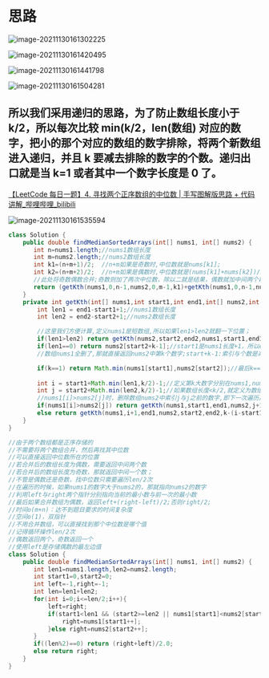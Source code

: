 # 思路

![image-20211130161302225](C:\Users\28635\AppData\Roaming\Typora\typora-user-images\image-20211130161302225.png)

![image-20211130161420495](C:\Users\28635\AppData\Roaming\Typora\typora-user-images\image-20211130161420495.png)

![image-20211130161441798](C:\Users\28635\AppData\Roaming\Typora\typora-user-images\image-20211130161441798.png)

![image-20211130161504281](C:\Users\28635\AppData\Roaming\Typora\typora-user-images\image-20211130161504281.png)

## 所以我们采用递归的思路，为了防止数组长度小于 k/2，所以每次比较 min(k/2，len(数组) 对应的数字，把小的那个对应的数组的数字排除，将两个新数组进入递归，并且 k 要减去排除的数字的个数。递归出口就是当 k=1 或者其中一个数字长度是 0 了。

[【LeetCode 每日一题】4. 寻找两个正序数组的中位数 | 手写图解版思路 + 代码讲解_哔哩哔哩_bilibili](https://www.bilibili.com/video/BV1DL4y1E7ai?spm_id_from=333.337.search-card.all.click)

![image-20211130161535594](C:\Users\28635\AppData\Roaming\Typora\typora-user-images\image-20211130161535594.png)

```java
class Solution {
    public double findMedianSortedArrays(int[] nums1, int[] nums2) {
       int n=nums1.length;//nums1数组长度
       int m=nums2.length;//nums2数组长度
       int k1=(n+m+1)/2;  //n+m如果是奇数时,中位数就是nums[k1];
       int k2=(n+m+2)/2;  //n+m如果是偶数时,中位数就是(nums[k1]+nums[k2])/2;
       //此处将奇数偶数合并;奇数则加了两次中位数，除以二就是结果，偶数就加中间两个再取平均；
       return (getKth(nums1,0,n-1,nums2,0,m-1,k1)+getKth(nums1,0,n-1,nums2,0,m-1,k2))*0.5;
    }
    private int getKth(int[] nums1,int start1,int end1,int[] nums2,int start2,int end2,int k){
        int len1 = end1-start1+1;//nums1数组长度
        int len2 = end2-start2+1;//nums2数组长度

        //这里我们方便计算,定义nums1是短数组,所以如果len1>len2就翻一下位置；
        if(len1>len2) return getKth(nums2,start2,end2,nums1,start1,end1,k);
        if(len1==0) return nums2[start2+k-1];//start1是nums1长度+1，所以end1-start1=-1;
        //数组nums1全删了,那就直接返回nums2中第k个数字;start+k-1:索引与个数是减一的关系,第k大,即索引k-1位置的值；

        if(k==1) return Math.min(nums1[start1],nums2[start2]);//最后k==1时,返回两个数组的最小值；
        
        int i = start1+Math.min(len1,k/2)-1;//定义第k大数字分别在nums1,nums2的位置判断;start+k/2-1;
        int j = start2+Math.min(len2,k/2)-1;//如果数组长度<k/2,就定义为数组的尾端,删除时直接将整个数组删掉;
        //nums1[i]>nums2[j]时，删除数组nums2中索引j与j之前的数字,即下一次遍历从j+1开始判断找第k-(j-start2+1)大数字
        if(nums1[i]>nums2[j]) return getKth(nums1,start1,end1,nums2,j+1,end2,k-(j-start2+1));
        else return getKth(nums1,i+1,end1,nums2,start2,end2,k-(i-start1+1));
    }
}
```

```java
//由于两个数组都是正序存储的
//不需要将两个数组合并，然后再找其中位数
//可以直接返回中位数所在的位置
//若合并后的数组长度为偶数，需要返回中间两个数
//若合并后的数组长度为奇数，那就返回中间一个数；
//不管是偶数还是奇数，找中位数只需要遍历len/2次
//在遍历的时候，如果nums1的数字大于nums2的，那就指向nums2的数字
//利用left与right两个指针分别指向当前的最小数与前一次的最小数
//最后如果合并数组为偶数，返回left+(right-left)/2;否则right/2;
//时间o(m+n)：达不到题目要求的时间复杂度
//空间o(1)，双指针
//不用合并数组，可以直接找到那个中位数是哪个值
//记得循环操作len/2次
//偶数返回两个，奇数返回一个
//使用left是存储偶数的最左边值
class Solution {
    public double findMedianSortedArrays(int[] nums1, int[] nums2) {
       int len1=nums1.length,len2=nums2.length;
       int start1=0,start2=0;
       int left=-1,right=-1;
       int len=len1+len2;
       for(int i=0;i<=len/2;i++){
           left=right;
           if(start1<len1 && (start2>=len2 || nums1[start1]<nums2[start2])){
               right=nums1[start1++];
           }else right=nums2[start2++];
       }
       if((len%2)==0) return (right+left)/2.0;
       else return right;
    }
}
```

